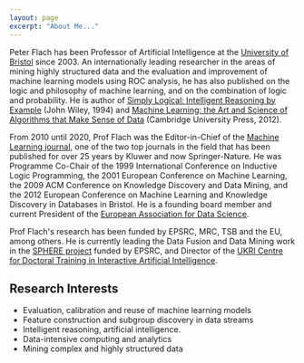 ```yaml
---
layout: page
excerpt: "About Me..."
---
```


Peter Flach has been Professor of Artificial Intelligence at the [University of Bristol](http://www.bris.ac.uk) since 2003. An internationally leading researcher in the areas of mining highly structured data and the evaluation and improvement of machine learning models using ROC analysis, he has also published on the logic and philosophy of machine learning, and on the combination of logic and probability. He is author of [Simply Logical: Intelligent Reasoning by Example](https://book.simply-logical.space) (John Wiley, 1994) and [Machine Learning: the Art and Science of Algorithms that Make Sense of Data](http://mlbook.cs.bris.ac.uk) (Cambridge University Press, 2012).

From 2010 until 2020, Prof Flach was the Editor-in-Chief of the [Machine Learning journal](https://www.springer.com/journal/10994), one of the two top journals in the field that has been published for over 25 years by Kluwer and now Springer-Nature. He was Programme Co-Chair of the 1999 International Conference on Inductive Logic Programming, the 2001 European Conference on Machine Learning, the 2009 ACM Conference on Knowledge Discovery and Data Mining, and the 2012 European Conference on Machine Learning and Knowledge Discovery in Databases in Bristol. He is a founding board member and current President of the [European Association for Data Science](https://euads.org). 

Prof Flach's research has been funded by EPSRC, MRC, TSB and the EU, among others. He is currently leading the Data Fusion and Data Mining work in the [SPHERE project](https://irc-sphere.ac.uk) funded by EPSRC, and Director of the [UKRI Centre for Doctoral Training in Interactive Artificial Intelligence](https://www.bristol.ac.uk/cdt/interactive-ai/). 


## Research Interests

- Evaluation, calibration and reuse of machine learning models
- Feature construction and subgroup discovery in data streams
- Intelligent reasoning, artificial intelligence. 
- Data-intensive computing and analytics
- Mining complex and highly structured data
